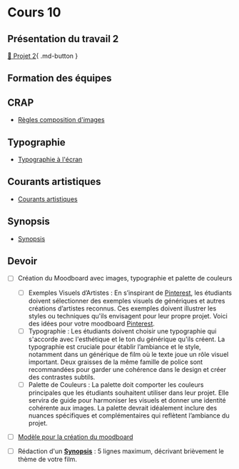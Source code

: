 # Cours 10



## Présentation du travail 2
  [📁 Projet 2](./projets/projet02.md){ .md-button }   <br>

 

## Formation des équipes


## CRAP
* [Règles composition d'images](https://cmontmorency365-my.sharepoint.com/:p:/g/personal/flpilote_cmontmorency_qc_ca/EaXDO17xGqVPmf_gAqTsmhABbvSnAlNnr8OZR8UK1Ayirg?e=5HYJ6B) 


## Typographie
* [Typographie à l'écran](https://cmontmorency365-my.sharepoint.com/:p:/g/personal/flpilote_cmontmorency_qc_ca/ETp5XZFert9Au1b4Or13FxwBfmMVnHPfmk_dabrP9ZK-Jg?e=y0EqYi) 


## Courants artistiques
* [Courants artistiques](https://cmontmorency365-my.sharepoint.com/:p:/g/personal/flpilote_cmontmorency_qc_ca/EbeRydm1ZApDtvRR_Q4Zn9sBATF6_jX7MIQCEuFurwYOiA?e=zl03hb)

## Synopsis
* [Synopsis](https://cmontmorency365-my.sharepoint.com/:p:/g/personal/flpilote_cmontmorency_qc_ca/EZVIYRt62_5ItWVUsDlonGUBgBfSLdBljZ9ZJj4dcbPZ_g?e=03AxC4)





## Devoir 
* [ ] Création du Moodboard avec images, typographie et palette de couleurs
  * [ ] Exemples Visuels d’Artistes : En s’inspirant de [Pinterest](https://ca.pinterest.com/), les étudiants doivent sélectionner des exemples visuels de génériques et autres créations d’artistes reconnus. Ces exemples doivent illustrer les styles ou techniques qu'ils envisagent pour leur propre projet. Voici des idées pour votre moodboard [Pinterest](https://pin.it/72P9mgeuc).
  * [ ] Typographie : Les étudiants doivent choisir une typographie qui s'accorde avec l'esthétique et le ton du générique qu'ils créent. La typographie est cruciale pour établir l’ambiance et le style, notamment dans un générique de film où le texte joue un rôle visuel important. Deux graisses de la même famille de police sont recommandées pour garder une cohérence dans le design et créer des contrastes subtils.
  * [ ] Palette de Couleurs : La palette doit comporter les couleurs principales que les étudiants souhaitent utiliser dans leur projet. Elle servira de guide pour harmoniser les visuels et donner une identité cohérente aux images. La palette devrait idéalement inclure des nuances spécifiques et complémentaires qui reflètent l’ambiance du projet.

* [ ] [Modèle pour la création du moodboard](https://cmontmorency365-my.sharepoint.com/:f:/g/personal/flpilote_cmontmorency_qc_ca/EgMWAkBvYPJKspzsmGFOrqABPDKZHLCARN5Qdml6RytL8Q?e=MHXmhL)

* [ ] Rédaction d'un **[Synopsis](https://cmontmorency365-my.sharepoint.com/:p:/g/personal/flpilote_cmontmorency_qc_ca/EZVIYRt62_5ItWVUsDlonGUBgBfSLdBljZ9ZJj4dcbPZ_g?e=03AxC4)** : 5 lignes maximum, décrivant brièvement le thème de votre film.


